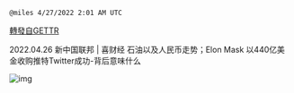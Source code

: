 
`@miles 4/27/2022 2:01 AM UTC`

[轉發自GETTR](https://gettr.com/post/p178n37888f)

2022.04.26  新中国联邦 | 喜财经  石油以及人民币走势；Elon Mask 以440亿美金收购推特Twitter成功-背后意味什么

![img](https://media.gettr.com/group3/origin/2022/04/27/01/255bb628-464d-a429-376a-8271ee807229/9548d67018b19975dcafea4c4484666a.png)
